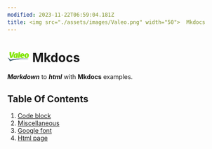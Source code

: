 ```yaml
---
modified: 2023-11-22T06:59:04.181Z
title: <img src="./assets/images/Valeo.png" width="50">  Mkdocs
---
```


# <img src="./assets/images/Valeo.png" width="50">  Mkdocs

***Markdown*** to ***html*** with **Mkdocs** examples.

## Table Of Contents

1. [Code block](codeblock.md)
2. [Miscellaneous](miscellaneous.md)
3. [Google font](googlefont.md)
4. [Html page](htmlpage.md)
